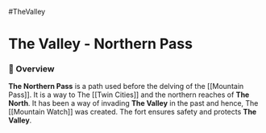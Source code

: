 #TheValley 

# The Valley - Northern Pass

### 📍 Overview
**The Northern Pass** is a path used before the delving of the [[Mountain Pass]]. It is a way to The [[Twin Cities]] and the northern reaches of **The  North**. It has been a way of invading **The Valley** in the past and hence, The [[Mountain Watch]] was created. The fort ensures safety and protects **The Valley**.
